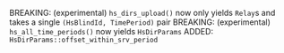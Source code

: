 BREAKING: (experimental) `hs_dirs_upload()` now only yields `Relay`s and takes a single `(HsBlindId, TimePeriod)` pair
BREAKING: (experimental) `hs_all_time_periods()` now yields `HsDirParams`
ADDED: `HsDirParams::offset_within_srv_period`
